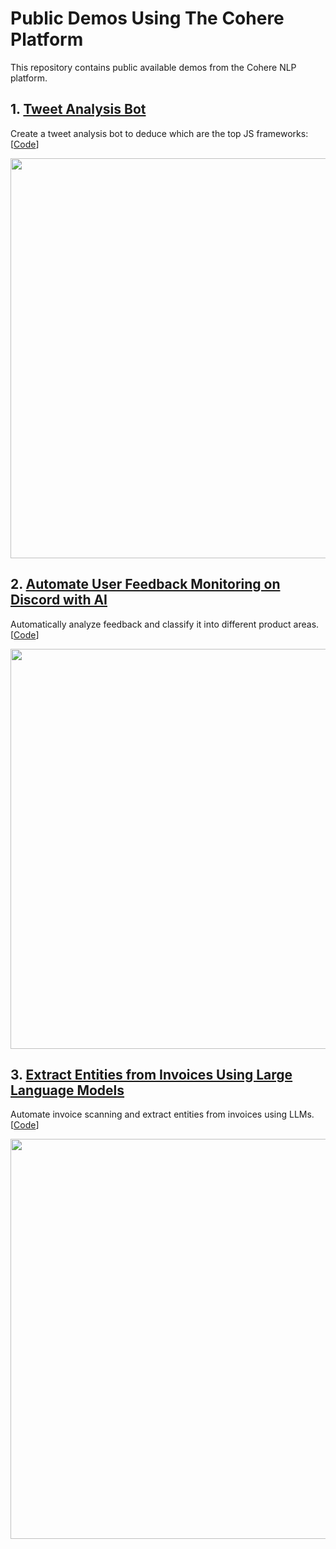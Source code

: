 # Public Demos Using The Cohere Platform

This repository contains public available demos from the Cohere NLP platform. 

## 1. <a href="https://txt.cohere.ai/top-js-frameworks-using-a-tweet-analysis-bot/">Tweet Analysis Bot</a>

Create a tweet analysis bot to deduce which are the top JS frameworks: [<a href="https://github.com/cohere-ai/public-demos/tree/main/python-analysis-bot">Code</a>]

<img src="https://user-images.githubusercontent.com/26754576/195356562-0a527d78-e3e1-46bc-be4c-ae85cc415528.png" width="640"/>


## 2. <a href="https://txt.cohere.ai/automating-user-feedback-monitoring-on-discord-using-ai/">Automate User Feedback Monitoring on Discord with AI</a>

Automatically analyze feedback and classify it into different product areas. [<a href="https://github.com/cohere-ai/public-demos/tree/main/js-discord-feedbackbot">Code</a>]

<img src="https://user-images.githubusercontent.com/26754576/195356647-bfec3d60-7b0c-4e03-8cd6-9247769c54b7.png" width="640"/>

## 3. <a href="https://txt.cohere.ai/extract-entities-from-invoices-using-large-language-models/">Extract Entities from Invoices Using Large Language Models</a>

Automate invoice scanning and extract entities from invoices using LLMs. [<a href="https://github.com/cohere-ai/public-demos/tree/main/js-extract-entities">Code</a>]

<img src="https://user-images.githubusercontent.com/26754576/198416367-a93ae5c1-a576-40ee-8a44-cc75e5b55c8c.png" width="640"/> 

